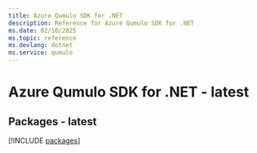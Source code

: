 ```yaml
---
title: Azure Qumulo SDK for .NET
description: Reference for Azure Qumulo SDK for .NET
ms.date: 02/10/2025
ms.topic: reference
ms.devlang: dotnet
ms.service: qumulo
---
```

# Azure Qumulo SDK for .NET - latest
## Packages - latest
[!INCLUDE [packages](qumulo-index.md)]